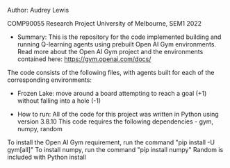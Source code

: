 Author: Audrey Lewis

COMP90055 Research Project
University of Melbourne, SEM1 2022

* Summary:
This is the repository for the code implemented building and running Q-learning agents using prebuilt Open AI Gym environments. Read more about the Open AI Gym project and the environments contained here: https://gym.openai.com/docs/

The code consists of the following files, with agents built for each of the corresponding environments:
- Frozen Lake: move around a board attempting to reach a goal (+1) without falling into a hole (-1)


* How to run:
All of the code for this project was written in Python using version 3.8.10
This code requires the following dependencies - gym, numpy, random

To install the Open AI Gym requirement, run the command "pip install -U gym[all]" 
To install numpy, run the command "pip install numpy"
Random is included with Python install
